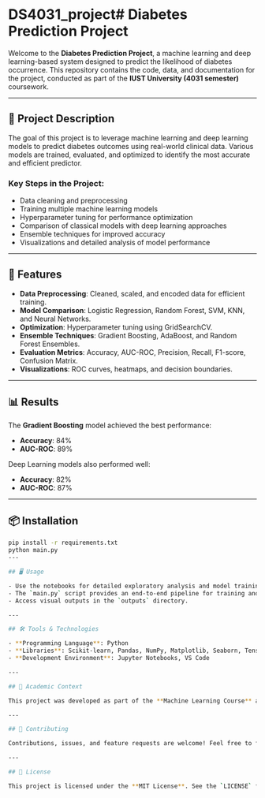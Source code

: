 # DS4031_project# Diabetes Prediction Project

Welcome to the **Diabetes Prediction Project**, a machine learning and deep learning-based system designed to predict the likelihood of diabetes occurrence. This repository contains the code, data, and documentation for the project, conducted as part of the **IUST University (4031 semester)** coursework.

---

## 📜 Project Description

The goal of this project is to leverage machine learning and deep learning models to predict diabetes outcomes using real-world clinical data. Various models are trained, evaluated, and optimized to identify the most accurate and efficient predictor.

### Key Steps in the Project:
- Data cleaning and preprocessing
- Training multiple machine learning models
- Hyperparameter tuning for performance optimization
- Comparison of classical models with deep learning approaches
- Ensemble techniques for improved accuracy
- Visualizations and detailed analysis of model performance

---

## 🚀 Features

- **Data Preprocessing**: Cleaned, scaled, and encoded data for efficient training.
- **Model Comparison**: Logistic Regression, Random Forest, SVM, KNN, and Neural Networks.
- **Optimization**: Hyperparameter tuning using GridSearchCV.
- **Ensemble Techniques**: Gradient Boosting, AdaBoost, and Random Forest Ensembles.
- **Evaluation Metrics**: Accuracy, AUC-ROC, Precision, Recall, F1-score, Confusion Matrix.
- **Visualizations**: ROC curves, heatmaps, and decision boundaries.

---

## 📊 Results

The **Gradient Boosting** model achieved the best performance:

- **Accuracy**: 84%
- **AUC-ROC**: 89%

Deep Learning models also performed well:

- **Accuracy**: 82%
- **AUC-ROC**: 87%

---

## 📦 Installation

```bash
pip install -r requirements.txt
python main.py
---

## 🖥️ Usage

- Use the notebooks for detailed exploratory analysis and model training.
- The `main.py` script provides an end-to-end pipeline for training and evaluation.
- Access visual outputs in the `outputs` directory.

---

## 🛠️ Tools & Technologies

- **Programming Language**: Python
- **Libraries**: Scikit-learn, Pandas, NumPy, Matplotlib, Seaborn, TensorFlow/Keras
- **Development Environment**: Jupyter Notebooks, VS Code

---

## 📅 Academic Context

This project was developed as part of the **Machine Learning Course** at **IUST University (4031 semester)**. The project aimed to provide practical exposure to predictive modeling, machine learning algorithms, and optimization techniques.

---

## 🤝 Contributing

Contributions, issues, and feature requests are welcome! Feel free to fork this repository and submit pull requests.

---

## 📄 License

This project is licensed under the **MIT License**. See the `LICENSE` file for details.
